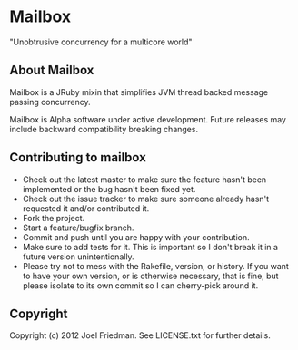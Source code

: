 Mailbox
=======

"Unobtrusive concurrency for a multicore world"

About Mailbox
-------------

Mailbox is a JRuby mixin that simplifies JVM thread backed message passing concurrency.

Mailbox is Alpha software under active development.  Future releases may include backward compatibility breaking changes.

Contributing to mailbox
-----------------------
 
* Check out the latest master to make sure the feature hasn't been implemented or the bug hasn't been fixed yet.
* Check out the issue tracker to make sure someone already hasn't requested it and/or contributed it.
* Fork the project.
* Start a feature/bugfix branch.
* Commit and push until you are happy with your contribution.
* Make sure to add tests for it. This is important so I don't break it in a future version unintentionally.
* Please try not to mess with the Rakefile, version, or history. If you want to have your own version, or is otherwise necessary, that is fine, but please isolate to its own commit so I can cherry-pick around it.

Copyright
---------

Copyright (c) 2012 Joel Friedman. See LICENSE.txt for
further details.
